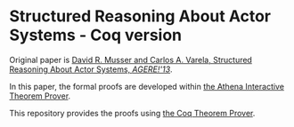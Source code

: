 Structured Reasoning About Actor Systems - Coq version
======================================================

Original paper is [David R. Musser and Carlos A. Varela, Structured Reasoning About Actor Systems, *AGERE!'13*](http://dl.acm.org/citation.cfm?id=2541334).

In this paper, the formal proofs are developed within [the Athena Interactive Theorem Prover](http://www.proofcentral.org/athena/).

This repository provides the proofs using [the Coq Theorem Prover](https://coq.inria.fr/).
